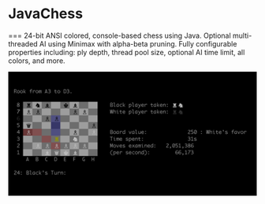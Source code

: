 # JavaChess
===
24-bit ANSI colored, console-based chess using Java.  Optional multi-threaded AI using Minimax with alpha-beta pruning.  Fully configurable properties including: ply depth, thread pool size, optional AI time limit, all colors, and more.

![](color-console-chess.png)
